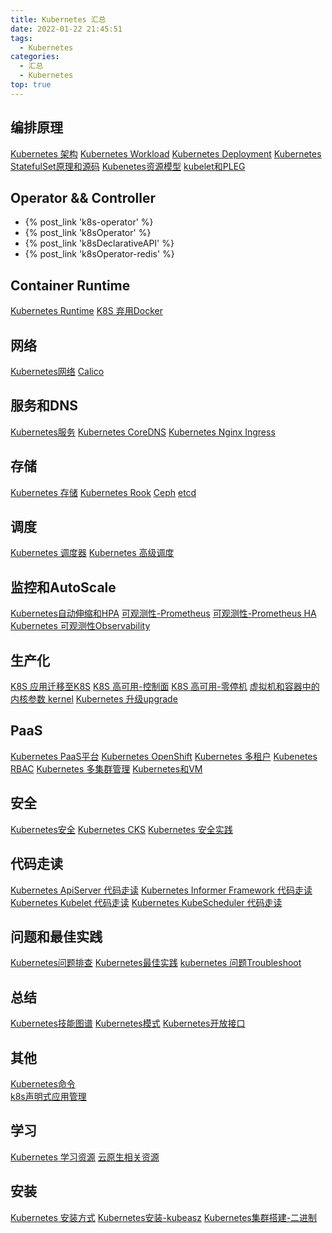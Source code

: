 ```yaml
---
title: Kubernetes 汇总
date: 2022-01-22 21:45:51
tags:
  - Kubernetes
categories: 
  - 汇总
  - Kubernetes
top: true  
---
```


<p></p>
<!-- more -->

## 编排原理 
 [Kubernetes 架构](../../../../2019/04/25/k8s/) 
 [Kubernetes Workload](../../../../2019/06/09/k8sResource/) 
 [Kubernetes Deployment](../../../../2022/02/16/k8sDeployment/)
 [Kubernetes StatefulSet原理和源码](../../../../2019/11/11/k8sStatefulSet/)
 [Kubenetes资源模型](../../../../2019/11/14/k8sResouceModel/)
 [kubelet和PLEG](../../../../2022/04/03/k8sPLEG/)

## Operator && Controller
+ {% post_link 'k8s-operator' %} 
+ {% post_link 'k8sOperator' %} 
+ {% post_link 'k8sDeclarativeAPI' %} 
+ {% post_link 'k8sOperator-redis' %}

## Container Runtime
 [Kubernetes Runtime](../../../../2019/11/19/k8sRuntime/)
 [K8S 弃用Docker](../../../..//2021/06/01/k8sAbandonDocker/)

## 网络
 [Kubernetes网络](../../../../2019/08/23/k8sNetwork/)
 [Calico](../../../../2022/05/03/k8sCalico/)  

## 服务和DNS
 [Kubernetes服务](../../../../2019/11/04/k8sService/)
 [Kubernetes CoreDNS](../../../../2022/01/12/k8sDNS/)
 [Kubernetes Nginx Ingress ](../../../../2022/02/10/k8sIngressNginx/)

## 存储 
 [Kubernetes 存储](../../../../2019/09/01/k8sStorage/)
 [Kubernetes Rook](../../../../2022/01/12/k8sRook/)
 [Ceph](../../../../2022/01/08/ceph/)
 [etcd](../../../../2022/04/06/etcd/)

## 调度
 [Kubernetes 调度器](../../../../2019/06/09/k8sScheduler/)
 [Kubernetes 高级调度](../../../../2022/05/27/k8sAdvancedScheduling/)

## 监控和AutoScale
 [Kubernetes自动伸缩和HPA](../../../../2019/11/16/k8sAutoScale/) 
 [可观测性-Prometheus](../../../../2022/04/10/observabilityPrometheus/)
 [可观测性-Prometheus  HA](../../../../2022/02/11/observabilityPrometheusHA/)
 [Kubernetes 可观测性Observability](../../../../2022/01/30/k8sObservability/)

## 生产化
[K8S 应用迁移至K8S](../../../../2022/02/02/k8sAppMigrate/)
[K8S 高可用-控制面](../../../../2022/01/02/k8sHA/)
[K8S 高可用-零停机](../../../../2022/04/05/k8sAvailable/)
[虚拟机和容器中的内核参数 kernel](../../../../2020/08/16/kernelParam/)
[Kubernetes 升级upgrade](../../../../2022/01/16/k8sUpgrade/)

## PaaS 
[Kubernetes PaaS平台](../../../../2022/01/12/k8sPaaS)
[Kubernetes OpenShift](../../../../2022/01/05/k8sOpenShift/)
[Kubernetes 多租户](../../../../2021/10/18/k8sMultiTenancy/)
[Kubenetes RBAC](../../../../2019/11/14/k8sRBAC/)
[Kubernetes 多集群管理](../../../../2022/05/08/k8sMultiCluster/)
[Kubernetes和VM](../../../../2022/06/03/k8sVM/) 

## 安全
 [Kubernetes安全](../../../../2022/05/22/k8sSecurity/)
 [Kubernetes CKS](../../../../2022/01/15/k8sCKS/) 
 [Kubernetes 安全实践](../../../../2022/01/16/k8sSecurityPractice/)

## 代码走读
[Kubernetes ApiServer 代码走读](../../../../2022/01/15/k8sCodeOfApiServer/)
[Kubernetes Informer Framework 代码走读](../../../../2022/01/15/k8sCodeOfInformerFramework/)
[Kubernetes Kubelet 代码走读](../../../../2022/01/15/k8sCodeOfKubelet/)
[Kubernetes KubeScheduler 代码走读](../../../../2022/01/15/k8sCodeOfKubeScheduler/)

## 问题和最佳实践
[Kubernetes问题排查](../../../../2022/04/03/k8sProblem/)
[Kubernetes最佳实践](../../../../2022/01/23/k8sBestPractice/)
[kubernetes 问题Troubleshoot](../../../../2022/06/08/k8sTroubleshoot/)


## 总结
 [Kubernetes技能图谱](../../../../2019/11/03/k8sSkill/) 
 [Kubernetes模式](../../../../2019/11/13/k8sPattern/)
 [Kubernetes开放接口](../../../../2019/08/11/k8sInterface/)

## 其他
 [Kubernetes命令](../../../../2019/06/09/k8sCommand/)  
 [k8s声明式应用管理](../../../../2020/05/26/k8sDeclarativeManage/)

## 学习
 [Kubernetes 学习资源](../../../../2022/05/21/k8sStudy/)
 [云原生相关资源](../../../../2020/06/14/cloudNativeResource/) 

## 安装
 [Kubernetes 安装方式](../../../../2022/06/03/k8sSetupSummary/)
 [Kubernetes安装-kubeasz](../../../../2021/06/02/k8sDeploy/)
 [Kubernetes集群搭建-二进制](../../../../2019/01/17/k8sSetup/)  



  
